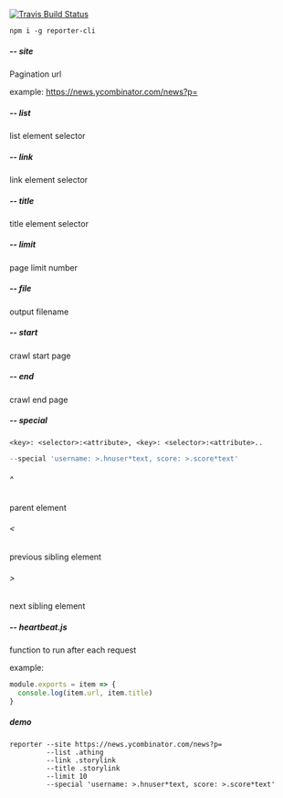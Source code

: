 [![Travis Build Status](https://img.shields.io/travis/indatawetrust/reporter.svg)](https://travis-ci.org/indatawetrust/reporter)

```
npm i -g reporter-cli
```

##### -- site

Pagination url

example: https://news.ycombinator.com/news?p=

##### -- list

list element selector

##### -- link

link element selector

##### -- title

title element selector

##### -- limit

page limit number

##### -- file

output filename

##### -- start

crawl start page

##### -- end

crawl end page

##### -- special

```
<key>: <selector>:<attribute>, <key>: <selector>:<attribute>..
```

```js
--special 'username: >.hnuser*text, score: >.score*text'
```

###### ^

parent element

###### <

previous sibling element

###### >

next sibling element

##### -- heartbeat.js

function to run after each request

example:

```js
module.exports = item => {
  console.log(item.url, item.title)
}
```

##### demo
```
reporter --site https://news.ycombinator.com/news?p= 
         --list .athing
         --link .storylink
         --title .storylink
         --limit 10
         --special 'username: >.hnuser*text, score: >.score*text'
```
